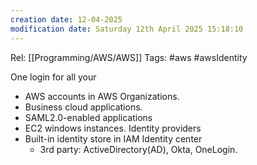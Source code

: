 ```yaml
---
creation date: 12-04-2025
modification date: Saturday 12th April 2025 15:18:10
---
```

Rel: [[Programming/AWS/AWS]]
Tags: #aws #awsIdentity

One login for all your
- AWS accounts in AWS Organizations.
- Business cloud applications.
- SAML2.0-enabled applications
- EC2 windows instances.
Identity providers
- Built-in identity store in IAM Identity center
	- 3rd party: ActiveDirectory(AD), Okta, OneLogin.